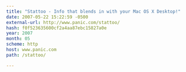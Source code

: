```yaml
---
title: "Stattoo - Info that blends in with your Mac OS X Desktop!"
date: 2007-05-22 15:22:59 -0500
external-url: http://www.panic.com/stattoo/
hash: f0f523635600cf2a4aa87ebc15827a0e
year: 2007
month: 05
scheme: http
host: www.panic.com
path: /stattoo/

---
```




